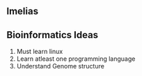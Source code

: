 ## lmelias

## Bioinformatics Ideas
1. Must learn linux
2. Learn atleast one programming language
3. Understand Genome structure
